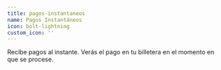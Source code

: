 ```yaml
---
title: pagos-instantaneos
name: Pagos Instantáneos
icon: bolt-lightning
custom_icon: ''
---
```

Recibe pagos al instante. Verás el pago en tu billetera en el momento en que se procese.